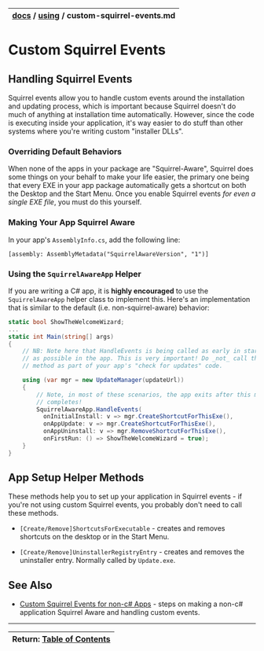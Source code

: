 | [docs](..)  / [using](.) / custom-squirrel-events.md
|:---|

# Custom Squirrel Events

## Handling Squirrel Events

Squirrel events allow you to handle custom events around the installation and updating process, which is important because Squirrel doesn't do much of anything at installation time automatically. However, since the code is executing inside your application, it's way easier to do stuff than other systems where you're writing custom "installer DLLs".

### Overriding Default Behaviors

When none of the apps in your package are "Squirrel-Aware", Squirrel does some things on your behalf to make your life easier, the primary one being that every EXE in your app package automatically gets a shortcut on both the Desktop and the Start Menu. Once you enable Squirrel events *for even a single EXE file*, you must do this yourself.

### Making Your App Squirrel Aware 

In your app's `AssemblyInfo.cs`, add the following line:

```
[assembly: AssemblyMetadata("SquirrelAwareVersion", "1")]
```

### Using the `SquirrelAwareApp` Helper

If you are writing a C# app, it is **highly encouraged** to use the `SquirrelAwareApp` helper class to implement this. Here's an implementation that is similar to the default (i.e. non-squirrel-aware) behavior:

```cs
static bool ShowTheWelcomeWizard;
...
static int Main(string[] args) 
{
    // NB: Note here that HandleEvents is being called as early in startup
    // as possible in the app. This is very important! Do _not_ call this
    // method as part of your app's "check for updates" code.

    using (var mgr = new UpdateManager(updateUrl))
    {
        // Note, in most of these scenarios, the app exits after this method
        // completes!
        SquirrelAwareApp.HandleEvents(
          onInitialInstall: v => mgr.CreateShortcutForThisExe(),
          onAppUpdate: v => mgr.CreateShortcutForThisExe(),
          onAppUninstall: v => mgr.RemoveShortcutForThisExe(),
          onFirstRun: () => ShowTheWelcomeWizard = true);
    }
}
```

## App Setup Helper Methods

These methods help you to set up your application in Squirrel events - if you're not using custom Squirrel events, you probably don't need to call these methods.

* `[Create/Remove]ShortcutsForExecutable` - creates and removes shortcuts on the desktop or in the Start Menu.

* `[Create/Remove]UninstallerRegistryEntry` - creates and removes the uninstaller entry. Normally called by `Update.exe`.

## See Also

* [Custom Squirrel Events for non-c# Apps](custom-squirrel-events-non-cs.md) - steps on making a non-c# application Squirrel Aware and handling custom events.

---
| Return: [Table of Contents](../readme.md) |
|----|

